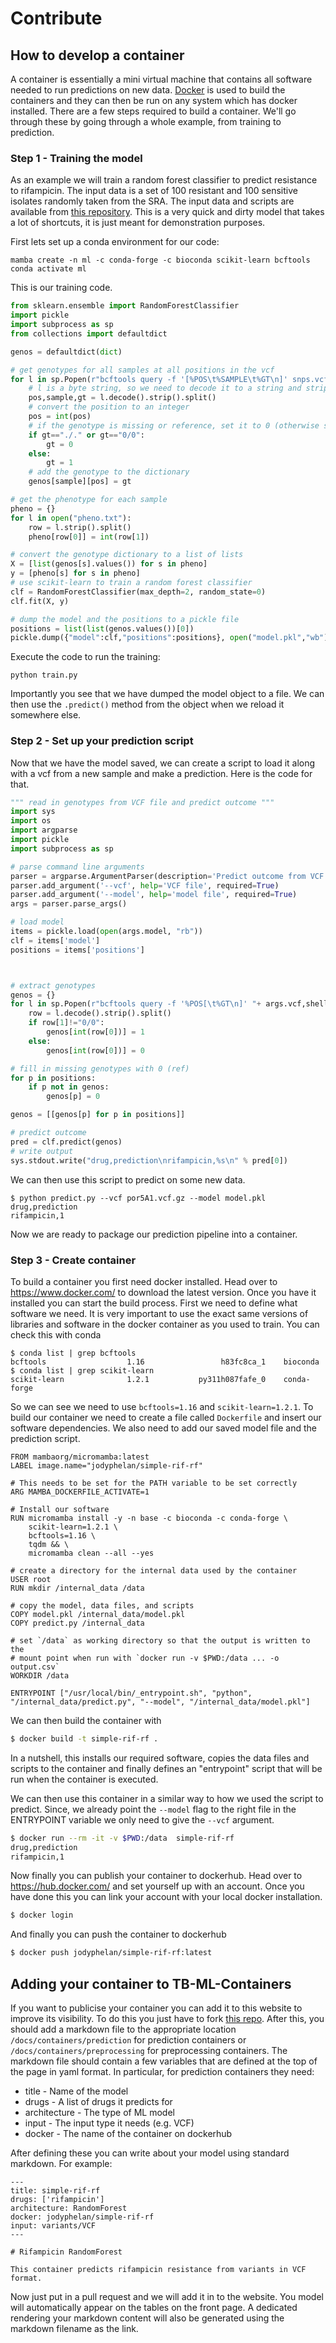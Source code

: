 # Contribute

## How to develop a container

A container is essentially a mini virtual machine that contains all software needed to run predictions on new data.
[Docker](https://www.docker.com/) is used to build the containers and they can then be run on any system which has docker installed. There are a few steps required to build a container. We'll go through these by going through a whole example, from training to prediction. 

### Step 1 - Training the model

As an example we will train a random forest classifier to predict resistance to rifampicin. The input data is a set of 100 resistant and 100 sensitive isolates randomly taken from the SRA. The input data and scripts are available from [this repository](https://github.com/jodyphelan/simple-rif-rf). This is a very quick and dirty model that takes a lot of shortcuts, it is just meant for demonstration purposes.

First lets set up a conda environment for our code:

```
mamba create -n ml -c conda-forge -c bioconda scikit-learn bcftools
conda activate ml
```

This is our training code.

``` python
from sklearn.ensemble import RandomForestClassifier
import pickle
import subprocess as sp
from collections import defaultdict

genos = defaultdict(dict)

# get genotypes for all samples at all positions in the vcf
for l in sp.Popen(r"bcftools query -f '[%POS\t%SAMPLE\t%GT\n]' snps.vcf.gz",shell=True,stdout=sp.PIPE).stdout:
    # l is a byte string, so we need to decode it to a string and strip the newline character at the end
    pos,sample,gt = l.decode().strip().split()
    # convert the position to an integer
    pos = int(pos)
    # if the genotype is missing or reference, set it to 0 (otherwise set it to 1)
    if gt=="./." or gt=="0/0":
        gt = 0
    else:
        gt = 1
    # add the genotype to the dictionary
    genos[sample][pos] = gt

# get the phenotype for each sample
pheno = {}
for l in open("pheno.txt"):
    row = l.strip().split()
    pheno[row[0]] = int(row[1])

# convert the genotype dictionary to a list of lists
X = [list(genos[s].values()) for s in pheno] 
y = [pheno[s] for s in pheno]
# use scikit-learn to train a random forest classifier
clf = RandomForestClassifier(max_depth=2, random_state=0)
clf.fit(X, y)

# dump the model and the positions to a pickle file
positions = list(list(genos.values())[0])
pickle.dump({"model":clf,"positions":positions}, open("model.pkl","wb"))
```

Execute the code to run the training:

```
python train.py
```

Importantly you see that we have dumped the model object to a file. We can then use the `.predict()` method from the object when we reload it somewhere else.

### Step 2 - Set up your prediction script

Now that we have the model saved, we can create a script to load it along with a vcf from a new sample and make a prediction. Here is the code for that.

``` python
""" read in genotypes from VCF file and predict outcome """
import sys
import os
import argparse
import pickle
import subprocess as sp

# parse command line arguments
parser = argparse.ArgumentParser(description='Predict outcome from VCF file')
parser.add_argument('--vcf', help='VCF file', required=True)
parser.add_argument('--model', help='model file', required=True)
args = parser.parse_args()

# load model
items = pickle.load(open(args.model, "rb"))
clf = items['model']
positions = items['positions']



# extract genotypes
genos = {}
for l in sp.Popen(r"bcftools query -f '%POS[\t%GT\n]' "+ args.vcf,shell=True,stdout=sp.PIPE).stdout:
    row = l.decode().strip().split()
    if row[1]!="0/0":
        genos[int(row[0])] = 1
    else:
        genos[int(row[0])] = 0

# fill in missing genotypes with 0 (ref)
for p in positions:
    if p not in genos:
        genos[p] = 0

genos = [[genos[p] for p in positions]]

# predict outcome
pred = clf.predict(genos)
# write output
sys.stdout.write("drug,prediction\nrifampicin,%s\n" % pred[0])
```

We can then use this script to predict on some new data.

```
$ python predict.py --vcf por5A1.vcf.gz --model model.pkl
drug,prediction
rifampicin,1
```

Now we are ready to package our prediction pipeline into a container.

### Step 3 - Create container

To build a container you first need docker installed. Head over to https://www.docker.com/ to download the latest version. Once you have it installed you can start the build process. First we need to define what software we need.
It is very important to use the exact same versions of libraries and software in the docker container as you used to train. You can check this with conda

```
$ conda list | grep bcftools
bcftools                  1.16                 h83fc8ca_1    bioconda
$ conda list | grep scikit-learn
scikit-learn              1.2.1           py311h087fafe_0    conda-forge
```

So we can see we need to use `bcftools=1.16` and `scikit-learn=1.2.1`. To build our container we need to create a file called `Dockerfile` and insert our software dependencies. We also need to add our saved model file and the prediction script. 

``` 
FROM mambaorg/micromamba:latest
LABEL image.name="jodyphelan/simple-rif-rf"

# This needs to be set for the PATH variable to be set correctly
ARG MAMBA_DOCKERFILE_ACTIVATE=1

# Install our software
RUN micromamba install -y -n base -c bioconda -c conda-forge \
    scikit-learn=1.2.1 \
    bcftools=1.16 \
    tqdm && \
    micromamba clean --all --yes

# create a directory for the internal data used by the container
USER root
RUN mkdir /internal_data /data

# copy the model, data files, and scripts
COPY model.pkl /internal_data/model.pkl
COPY predict.py /internal_data

# set `/data` as working directory so that the output is written to the
# mount point when run with `docker run -v $PWD:/data ... -o output.csv`
WORKDIR /data

ENTRYPOINT ["/usr/local/bin/_entrypoint.sh", "python", "/internal_data/predict.py", "--model", "/internal_data/model.pkl"]
```

We can then build the container with 

``` bash
$ docker build -t simple-rif-rf . 
```

In a nutshell, this installs our required software, copies the data files and scripts to the container and finally defines an "entrypoint" script that will be run when the container is executed.

We can then use this container in a similar way to how we used the script to predict. Since, we already point the `--model` flag to the right file in the ENTRYPOINT variable we only need to give the `--vcf` argument.

``` bash
$ docker run --rm -it -v $PWD:/data  simple-rif-rf  
drug,prediction
rifampicin,1
```

Now finally you can publish your container to dockerhub. Head over to https://hub.docker.com/ and set yourself up with an account. Once you have done this you can link your account with your local docker installation.

``` bash
$ docker login
```

And finally you can push the container to dockerhub

``` bash
$ docker push jodyphelan/simple-rif-rf:latest
```

## Adding your container to TB-ML-Containers

If you want to publicise your container you can add it to this website to improve its visibility. To do this you just have to fork [this repo](https://github.com/TB-ML/tb-ml-containers). After this, you should add a markdown file to the appropriate location `/docs/containers/prediction` for prediction containers or `/docs/containers/preprocessing` for preprocessing containers. The markdown file should contain a few variables that are defined at the top of the page in yaml format. In particular, for prediction containers they need:

* title - Name of the model
* drugs - A list of drugs it predicts for
* architecture - The type of ML model
* input - The input type it needs (e.g. VCF)
* docker - The name of the container on dockerhub

After defining these you can write about your model using standard markdown. For example:

```
---
title: simple-rif-rf
drugs: ['rifampicin']
architecture: RandomForest
docker: jodyphelan/simple-rif-rf
input: variants/VCF
---

# Rifampicin RandomForest

This container predicts rifampicin resistance from variants in VCF format.
```

Now just put in a pull request and we will add it in to the website. You model will automatically appear on the tables on the front page. A dedicated rendering your markdown content will also be generated using the markdown filename as the link.


